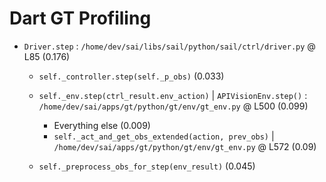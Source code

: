 # Dart GT Profiling

- `Driver.step` : `/home/dev/sai/libs/sail/python/sail/ctrl/driver.py` @ L85 (0.176)
  - `self._controller.step(self._p_obs)` (0.033)
  - `self._env.step(ctrl_result.env_action)` | `APIVisionEnv.step()` : `/home/dev/sai/apps/gt/python/gt/env/gt_env.py` @ L500 (0.099)
    - Everything else (0.009)
    - `self._act_and_get_obs_extended(action, prev_obs)` | `/home/dev/sai/apps/gt/python/gt/env/gt_env.py` @ L572 (0.09)
    
  - `self._preprocess_obs_for_step(env_result)` (0.045)